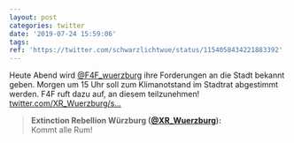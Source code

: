 ```yaml
---
layout: post
categories: twitter
date: '2019-07-24 15:59:06'
tags: 
ref: 'https://twitter.com/schwarzlichtwue/status/1154058434221883392'
---
```

Heute Abend wird [@F4F_wuerzburg](https://twitter.com/F4F_wuerzburg) ihre Forderungen an die Stadt bekannt geben. Morgen um 15 Uhr soll zum Klimanotstand im Stadtrat abgestimmt werden. F4F ruft dazu auf, an diesem teilzunehmen! [twitter.com/XR_Wuerzburg/s…](https://twitter.com/XR_Wuerzburg/status/1153957437352939521)
> <b>Extinction Rebellion Würzburg ([@XR_Wuerzburg](https://twitter.com/XR_Wuerzburg)):</b>  
>Kommt alle Rum!   

